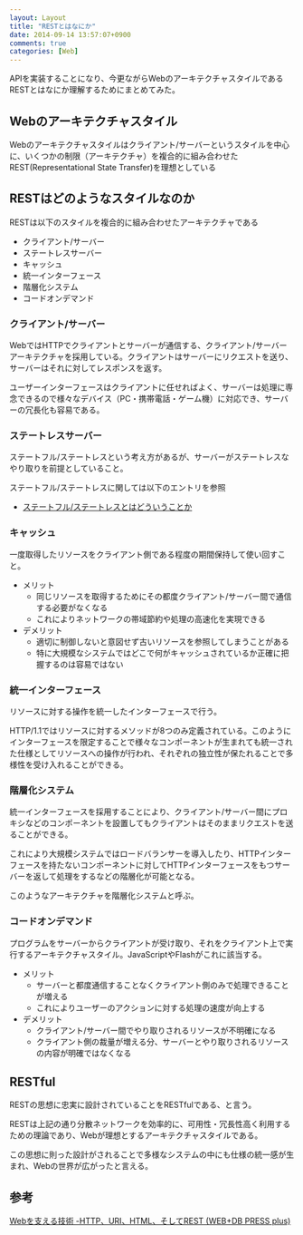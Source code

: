 ```yaml
---
layout: Layout
title: "RESTとはなにか"
date: 2014-09-14 13:57:07+0900
comments: true
categories: [Web]
---
```

APIを実装することになり、今更ながらWebのアーキテクチャスタイルであるRESTとはなにか理解するためにまとめてみた。

## Webのアーキテクチャスタイル
Webのアーキテクチャスタイルはクライアント/サーバーというスタイルを中心に、いくつかの制限（アーキテクチャ）を複合的に組み合わせたREST(Representational State Transfer)を理想としている

## RESTはどのようなスタイルなのか
RESTは以下のスタイルを複合的に組み合わせたアーキテクチャである

* クライアント/サーバー
* ステートレスサーバー
* キャッシュ
* 統一インターフェース
* 階層化システム
* コードオンデマンド

### クライアント/サーバー
WebではHTTPでクライアントとサーバーが通信する、クライアント/サーバーアーキテクチャを採用している。クライアントはサーバーにリクエストを送り、サーバーはそれに対してレスポンスを返す。

ユーザーインターフェースはクライアントに任せればよく、サーバーは処理に専念できるので様々なデバイス（PC・携帯電話・ゲーム機）に対応でき、サーバーの冗長化も容易である。

### ステートレスサーバー
ステートフル/ステートレスという考え方があるが、サーバーがステートレスなやり取りを前提としていること。

ステートフル/ステートレスに関しては以下のエントリを参照

* [ステートフル/ステートレスとはどういうことか](http://sojiro14.github.io/blog/2014/09/13/stateful-and-stateless/)

### キャッシュ
一度取得したリソースをクライアント側である程度の期間保持して使い回すこと。

* メリット
    * 同じリソースを取得するためにその都度クライアント/サーバー間で通信する必要がなくなる
    * これによりネットワークの帯域節約や処理の高速化を実現できる
* デメリット
    * 適切に制御しないと意図せず古いリソースを参照してしまうことがある
    * 特に大規模なシステムではどこで何がキャッシュされているか正確に把握するのは容易ではない

### 統一インターフェース
リソースに対する操作を統一したインターフェースで行う。

HTTP/1.1ではリソースに対するメソッドが8つのみ定義されている。このようにインターフェースを限定することで様々なコンポーネントが生まれても統一された仕様としてリソースへの操作が行われ、それぞれの独立性が保たれることで多様性を受け入れることができる。

### 階層化システム
統一インターフェースを採用することにより、クライアント/サーバー間にプロキシなどのコンポーネントを設置してもクライアントはそのままリクエストを送ることができる。

これにより大規模システムではロードバランサーを導入したり、HTTPインターフェースを持たないコンポーネントに対してHTTPインターフェースをもつサーバーを返して処理をするなどの階層化が可能となる。

このようなアーキテクチャを階層化システムと呼ぶ。

### コードオンデマンド
プログラムをサーバーからクライアントが受け取り、それをクライアント上で実行するアーキテクチャスタイル。JavaScriptやFlashがこれに該当する。

* メリット
    * サーバーと都度通信することなくクライアント側のみで処理できることが増える
    * これによりユーザーのアクションに対する処理の速度が向上する
* デメリット
    * クライアント/サーバー間でやり取りされるリソースが不明確になる
    * クライアント側の裁量が増える分、サーバーとやり取りされるリソースの内容が明確ではなくなる

## RESTful
RESTの思想に忠実に設計されていることをRESTfulである、と言う。

RESTは上記の通り分散ネットワークを効率的に、可用性・冗長性高く利用するための理論であり、Webが理想とするアーキテクチャスタイルである。

この思想に則った設計がされることで多様なシステムの中にも仕様の統一感が生まれ、Webの世界が広がったと言える。

## 参考
[Webを支える技術 -HTTP、URI、HTML、そしてREST (WEB+DB PRESS plus)](http://www.amazon.co.jp/gp/product/4774142042/ref=as_li_tf_tl?ie=UTF8&camp=247&creative=1211&creativeASIN=4774142042&linkCode=as2&tag=sojiro14-22)
